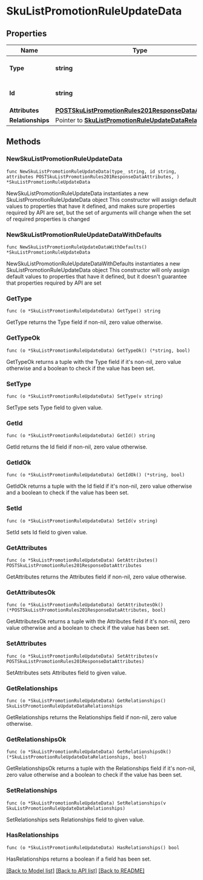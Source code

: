 # SkuListPromotionRuleUpdateData

## Properties

Name | Type | Description | Notes
------------ | ------------- | ------------- | -------------
**Type** | **string** | The resource&#39;s type | [default to "sku_list_promotion_rules"]
**Id** | **string** | The resource&#39;s id | 
**Attributes** | [**POSTSkuListPromotionRules201ResponseDataAttributes**](POSTSkuListPromotionRules201ResponseDataAttributes.md) |  | 
**Relationships** | Pointer to [**SkuListPromotionRuleUpdateDataRelationships**](SkuListPromotionRuleUpdateDataRelationships.md) |  | [optional] 

## Methods

### NewSkuListPromotionRuleUpdateData

`func NewSkuListPromotionRuleUpdateData(type_ string, id string, attributes POSTSkuListPromotionRules201ResponseDataAttributes, ) *SkuListPromotionRuleUpdateData`

NewSkuListPromotionRuleUpdateData instantiates a new SkuListPromotionRuleUpdateData object
This constructor will assign default values to properties that have it defined,
and makes sure properties required by API are set, but the set of arguments
will change when the set of required properties is changed

### NewSkuListPromotionRuleUpdateDataWithDefaults

`func NewSkuListPromotionRuleUpdateDataWithDefaults() *SkuListPromotionRuleUpdateData`

NewSkuListPromotionRuleUpdateDataWithDefaults instantiates a new SkuListPromotionRuleUpdateData object
This constructor will only assign default values to properties that have it defined,
but it doesn't guarantee that properties required by API are set

### GetType

`func (o *SkuListPromotionRuleUpdateData) GetType() string`

GetType returns the Type field if non-nil, zero value otherwise.

### GetTypeOk

`func (o *SkuListPromotionRuleUpdateData) GetTypeOk() (*string, bool)`

GetTypeOk returns a tuple with the Type field if it's non-nil, zero value otherwise
and a boolean to check if the value has been set.

### SetType

`func (o *SkuListPromotionRuleUpdateData) SetType(v string)`

SetType sets Type field to given value.


### GetId

`func (o *SkuListPromotionRuleUpdateData) GetId() string`

GetId returns the Id field if non-nil, zero value otherwise.

### GetIdOk

`func (o *SkuListPromotionRuleUpdateData) GetIdOk() (*string, bool)`

GetIdOk returns a tuple with the Id field if it's non-nil, zero value otherwise
and a boolean to check if the value has been set.

### SetId

`func (o *SkuListPromotionRuleUpdateData) SetId(v string)`

SetId sets Id field to given value.


### GetAttributes

`func (o *SkuListPromotionRuleUpdateData) GetAttributes() POSTSkuListPromotionRules201ResponseDataAttributes`

GetAttributes returns the Attributes field if non-nil, zero value otherwise.

### GetAttributesOk

`func (o *SkuListPromotionRuleUpdateData) GetAttributesOk() (*POSTSkuListPromotionRules201ResponseDataAttributes, bool)`

GetAttributesOk returns a tuple with the Attributes field if it's non-nil, zero value otherwise
and a boolean to check if the value has been set.

### SetAttributes

`func (o *SkuListPromotionRuleUpdateData) SetAttributes(v POSTSkuListPromotionRules201ResponseDataAttributes)`

SetAttributes sets Attributes field to given value.


### GetRelationships

`func (o *SkuListPromotionRuleUpdateData) GetRelationships() SkuListPromotionRuleUpdateDataRelationships`

GetRelationships returns the Relationships field if non-nil, zero value otherwise.

### GetRelationshipsOk

`func (o *SkuListPromotionRuleUpdateData) GetRelationshipsOk() (*SkuListPromotionRuleUpdateDataRelationships, bool)`

GetRelationshipsOk returns a tuple with the Relationships field if it's non-nil, zero value otherwise
and a boolean to check if the value has been set.

### SetRelationships

`func (o *SkuListPromotionRuleUpdateData) SetRelationships(v SkuListPromotionRuleUpdateDataRelationships)`

SetRelationships sets Relationships field to given value.

### HasRelationships

`func (o *SkuListPromotionRuleUpdateData) HasRelationships() bool`

HasRelationships returns a boolean if a field has been set.


[[Back to Model list]](../README.md#documentation-for-models) [[Back to API list]](../README.md#documentation-for-api-endpoints) [[Back to README]](../README.md)


